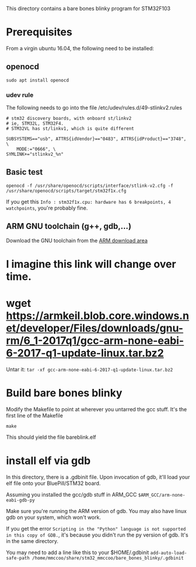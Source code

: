 
This directory contains a bare bones blinky program for STM32F103
# Prerequisites
From a virgin ubuntu 16.04, the following need to be installed:

## openocd
```sudo apt install openocd```

### udev rule
The following needs to go into the file /etc/udev/rules.d/49-stlinkv2.rules

```
# stm32 discovery boards, with onboard st/linkv2
# ie, STM32L, STM32F4.
# STM32VL has st/linkv1, which is quite different

SUBSYSTEMS=="usb", ATTRS{idVendor}=="0483", ATTRS{idProduct}=="3748", \
    MODE:="0666", \
SYMLINK+="stlinkv2_%n"
```

## Basic test
```openocd -f /usr/share/openocd/scripts/interface/stlink-v2.cfg -f /usr/share/openocd/scripts/target/stm32f1x.cfg```

If you get this ```Info : stm32f1x.cpu: hardware has 6 breakpoints, 4 watchpoints```, you're probably fine.


## ARM GNU toolchain (g++, gdb,...)

Download the GNU toolchain from the [ARM download area](https://developer.arm.com/open-source/gnu-toolchain/gnu-rm/downloads)
# I imagine this link will change over time.
# wget https://armkeil.blob.core.windows.net/developer/Files/downloads/gnu-rm/6_1-2017q1/gcc-arm-none-eabi-6-2017-q1-update-linux.tar.bz2

Untar it:
```tar -xf gcc-arm-none-eabi-6-2017-q1-update-linux.tar.bz2```

# Build bare bones blinky

Modify the Makefile to point at wherever you untarred the gcc stuff. It's the first line of the Makefile

```make```

This should yield the file bareblink.elf


# install elf via gdb

In this directory, there is a .gdbinit file. Upon invocation of gdb, it'll load your elf file onto your BluePill/STM32 board.

Assuming you installed the gcc/gdb stuff in ARM_GCC
```$ARM_GCC/arm-none-eabi-gdb-py```

Make sure you're running the ARM version of gdb. You may also have linux gdb on your system, which won't work.

If you get the error ```Scripting in the "Python" language is not supported in this copy of GDB.```, it's because you didn't run the py version of gdb. It's in the same directory.


You may need to add a line like this to your $HOME/.gdbinit
```add-auto-load-safe-path /home/mmccoo/share/stm32_mmccoo/bare_bones_blinky/.gdbinit```


